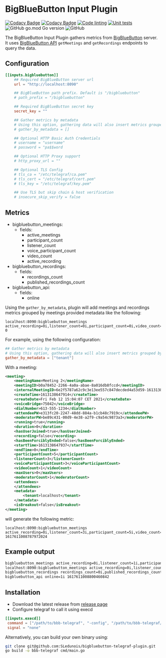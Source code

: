 # BigBlueButton Input Plugin

[![Codacy Badge](https://app.codacy.com/project/badge/Grade/0ffb957fe6074e93b06b6b52106a4659)](https://www.codacy.com/gh/bigblueswarm/bigbluebutton-telegraf-plugin/dashboard?utm_source=github.com&amp;utm_medium=referral&amp;utm_content=bigblueswarm/bigbluebutton-telegraf-plugin&amp;utm_campaign=Badge_Grade)
[![Codacy Badge](https://app.codacy.com/project/badge/Coverage/0ffb957fe6074e93b06b6b52106a4659)](https://www.codacy.com/gh/bigblueswarm/bigbluebutton-telegraf-plugin/dashboard?utm_source=github.com&utm_medium=referral&utm_content=bigblueswarm/bigbluebutton-telegraf-plugin&utm_campaign=Badge_Coverage)
[![Code linting](https://github.com/bigblueswarm/bbsctl/actions/workflows/lint.yml/badge.svg)](https://github.com/bigblueswarm/bigbluebutton-telegraf-plugin/actions/workflows/lint.yml)
[![Unit tests](https://github.com/bigblueswarm/bbsctl/actions/workflows/unit_test.yml/badge.svg)](https://github.com/bigblueswarm/bigbluebutton-telegraf-plugin/actions/workflows/unit_test.yml)
![GitHub go.mod Go version](https://img.shields.io/github/go-mod/go-version/bigblueswarm/bigbluebutton-telegraf-plugin)
![GitHub](https://img.shields.io/github/license/bigblueswarm/bigbluebutton-telegraf-plugin)

The BigBlueButton Input Plugin gathers metrics from [BigBlueButton](https://bigbluebutton.org/) server. It uses [BigBlueButton API](https://docs.bigbluebutton.org/dev/api.html) `getMeetings` and `getRecordings` endpoints to query the data.

## Configuration

```toml
[[inputs.bigbluebutton]]
	## Required BigBlueButton server url
	url = "http://localhost:8090"

	## BigBlueButton path prefix. Default is "/bigbluebutton"
	# path_prefix = "/bigbluebutton"

	## Required BigBlueButton secret key
	secret_key = ""

	## Gather metrics by metadata
	# Using this option, gathering data will also insert metrics grouped by metadata configuration
	# gather_by_metadata = []

	## Optional HTTP Basic Auth Credentials
	# username = "username"
	# password = "pa$$word

	## Optional HTTP Proxy support
	# http_proxy_url = ""

	## Optional TLS Config
	# tls_ca = "/etc/telegraf/ca.pem"
	# tls_cert = "/etc/telegraf/cert.pem"
	# tls_key = "/etc/telegraf/key.pem"

	## Use TLS but skip chain & host verification
	# insecure_skip_verify = false
```

## Metrics

- bigbluebutton_meetings:
  - fields:
    - active_meetings
    - participant_count
    - listener_count
    - voice_participant_count
    - video_count
    - active_recording
- bigbluebutton_recordings:
  - fields:
    - recordings_count
    - published_recordings_count
- bigbluebutton_api:
  - fields:
	- online

Using the `gather_by_metadata`, plugin will add meetings and recordings metrics grouped by meetings provided metadata like the following:
```
localhost:8090:bigbluebutton_meetings active_recording=0i,listener_count=0i,participant_count=0i,video_count=0i,voice_participant_count=0i,active_meetings=1i 0
```

For example, using the following configuration:
```toml
## Gather metrics by metadata
# Using this option, gathering data will also insert metrics grouped by metadata configuration
gather_by_metadata = ["tenant"]
```
With a meeting:
```xml
<meeting>
	<meetingName>Meeting 2</meetingName>
	<meetingID>b0a78452-2266-4a0a-abae-8a016db8fccd</meetingID>
	<internalMeetingID>6e2f5787a62c9c3e13ee557c847decded4a53d59-1613138647914</internalMeetingID>
	<createTime>1613138647914</createTime>
	<createDate>Fri Feb 12 15:04:07 CET 2021</createDate>
	<voiceBridge>75042</voiceBridge>
	<dialNumber>613-555-1234</dialNumber>
	<attendeePW>e313fc20-2247-48dd-884a-b1cb48c7919c</attendeePW>
	<moderatorPW>be89c431-00d9-4e38-a2f9-c9a54c9873a3</moderatorPW>
	<running>true</running>
	<duration>0</duration>
	<hasUserJoined>true</hasUserJoined>
	<recording>false</recording>
	<hasBeenForciblyEnded>false</hasBeenForciblyEnded>
	<startTime>1613138647937</startTime>
	<endTime>0</endTime>
	<participantCount>5</participantCount>
	<listenerCount>3</listenerCount>
	<voiceParticipantCount>3</voiceParticipantCount>
	<videoCount>1</videoCount>
	<maxUsers>0</maxUsers>
	<moderatorCount>1</moderatorCount>
	<attendees>
	</attendees>
	<metadata>
		<tenant>localhost</tenant>
	</metadata>
	<isBreakout>false</isBreakout>
</meeting>
```
will generate the following metric:
```
localhost:8090:bigbluebutton_meetings active_recording=0i,listener_count=3i,participant_count=5i,video_count=1i,voice_participant_count=3i,active_meetings=1i 1617611008787972024
```

## Example output
```sh
bigbluebutton_meetings active_recording=0i,listener_count=1i,participant_count=2i,video_count=0i,voice_participant_count=0i,active_meetings=2i 1617611008787972024
localhost:8090:bigbluebutton_meetings active_recording=0i,listener_count=0i,participant_count=0i,video_count=0i,voice_participant_count=0i,active_meetings=1i 1617611008787972024
bigbluebutton_recordings recordings_count=0i,published_recordings_count=0i 1617611008800460253
bigbluebutton_api online=1i 1617611008800460842
```

## Installation
- Download the latest release from [release page](https://github.com/SLedunois/bigbluebutton-telegraf-plugin/releases)
- Configure telegraf to call it using execd
 ```toml
[[inputs.execd]]
  command = ["/path/to/bbb-telegraf", "-config", "/path/to/bbb-telegraf/config", "-poll_interval", "10s"]
  signal = "none"
 ```

Alternatively, you can build your own binary using:
```bash
git clone git@github.com:SLedunois/bigbluebutton-telegraf-plugin.git
go build -o bbb-telegraf cmd/main.go
```